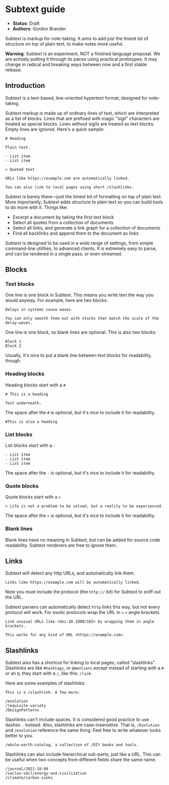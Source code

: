 # Subtext guide

- **Status**: Draft
- **Authors**: Gordon Brander

Subtext is markup for note-taking. It aims to add just the tiniest bit of structure on top of plain text, to make notes more useful.

**Warning**: Subtext is an experiment, NOT a finished language proposal. We are actively putting it through its paces using practical prototypes. It may change in radical and breaking ways between now and a first stable release.

## Introduction

Subtext is a text-based, line-oriented hypertext format, designed for note-taking.

Subtext markup is made up of ordinary lines of text, which are interpreted as a list of blocks. Lines that are prefixed with magic "sigil" characters are treated as special blocks. Lines without sigils are treated as text blocks. Empty lines are ignored. Here's a quick sample:

```
# Heading

Plain text.

- List item
- List item

> Quoted text

URLs like https://example.com are automatically linked.

You can also link to local pages using short /slashlinks.
```

Subtext is barely there—just the tiniest bit of formatting on top of plain text. More importantly, Subtext adds structure to plain text so you can build tools to do more with it. Things like:

- Excerpt a document by taking the first text block
- Select all quotes from a collection of documents
- Select all links, and generate a link graph for a collection of documents
- Find all backlinks and append them to the document as links

Subtext is designed to be used in a wide range of settings, from simple command-line utilities, to advanced clients. It is extremely easy to parse, and can be rendered in a single pass, or even streamed.

## Blocks

### Text blocks

One line is one block in Subtext. This means you write text the way you would anyway. For example, here are two blocks:

```
Delays in systems cause waves.

You can only smooth them out with stocks that match the scale of the delay-waves.
```

One line is one block, so blank lines are optional. This is also two blocks:

```
Block 1
Block 2
```

Usually, it's nice to put a blank line between text blocks for readability, though.

### Heading blocks

Heading blocks start with a `#`

```
# This is a heading

Text underneath.
```

The space after the `#` is optional, but it's nice to include it for readability.

```
#This is also a heading
```

### List blocks

List blocks start with a `-`

```
- List item
- List item
- List item
```

The space after the `-` is optional, but it's nice to include it for readability.

### Quote blocks

Quote blocks start with a `>`

```
> Life is not a problem to be solved, but a reality to be experienced.
```

The space after the `>` is optional, but it's nice to include it for readability.

### Blank lines

Blank lines have no meaning in Subtext, but can be added for source code readability. Subtext renderers are free to ignore them.

## Links

Subtext will detect any http URLs, and automatically link them.

```
Links like https://example.com will be automatically linked.
```

Note you must include the protocol (the `http://` bit) for Subtext to sniff out the URL.

Subtext parsers can automatically detect `http` links this way, but not every protocol will work. For exotic protocols wrap the URL in `<` `>` angle brackets.

```
Link unusual URLs like <doi:10.1000/182> by wrapping them in angle brackets. 

This works for any kind of URL <https://example.com>.
```

## Slashlinks

Subtext also has a shortcut for linking to local pages, called "slashlinks". Slashlinks are like `#hashtags`, or `@mentions` except instead of starting with a `#` or an `@`, they start with a `/`, like this: `/link`

Here are some examples of slashlinks:

```
This is a /slashlink. A few more:

/evolution
/requisite-variety
/DesignPatterns
```

Slashlinks can't include spaces. It is considered good practice to use dashes `-` instead. Also, slashlinks are case-insensitive. That is, `/Evolution` and `/evolution` reference the same thing. Feel free to write whatever looks better to you.

```
/whole-earth-catalog, a collection of /DIY books and tools.
```

Slashlinks can also include hierarchical sub-parts, just like a URL. This can be useful when two concepts from different fields share the same name.

```
/journal/2021-10-09
/vaclav-smil/energy-and-civilization
/climate/carbon-sinks
```